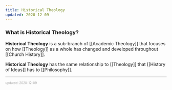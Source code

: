 ```yaml
---
title: Historical Theology
updated: 2020-12-09
---
```


### What is Historical Theology?

**Historical Theology** is a sub-branch of [[Academic Theology]] that focuses on how [[Theology]] as a whole has changed and developed throughout [[Church History]].

**Historical Theology** has the same relationship to [[Theology]] that [[History of Ideas]] has to [[Philosophy]].

---

<sup><sub><font color="#a6a6a6">updated: 2020-12-09</font></sub></sup>
